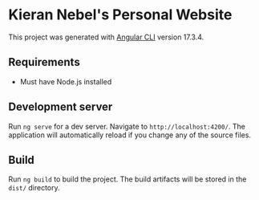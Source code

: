 # Kieran Nebel's Personal Website

This project was generated with [Angular CLI](https://github.com/angular/angular-cli) version 17.3.4.

## Requirements
  + Must have Node.js installed

## Development server

Run `ng serve` for a dev server. Navigate to `http://localhost:4200/`. The application will automatically reload if you change any of the source files.

## Build

Run `ng build` to build the project. The build artifacts will be stored in the `dist/` directory.
